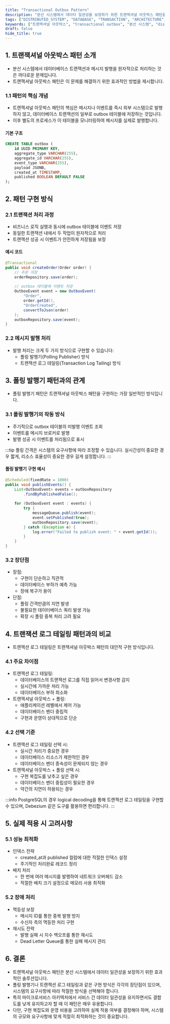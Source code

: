 ```yaml
---
title: "Transactional Outbox Pattern"
description: "분산 시스템에서 데이터 일관성을 보장하기 위한 트랜잭셔널 아웃박스 패턴을 상세히 설명합니다. 폴링 발행기 패턴, 트랜잭션 로그 테일링 패턴과의 비교를 통해 각 패턴의 장단점과 적절한 사용 상황을 알아봅니다."
tags: ["DISTRIBUTED_SYSTEM", "DATABASE", "TRANSACTION", "ARCHITECTURE", "BACKEND", "SYSTEM_DESIGN"]
keywords: ["트랜잭셔널 아웃박스", "transactional outbox", "분산 시스템", "distributed system", "데이터 일관성", "data consistency", "폴링 발행기", "polling publisher", "트랜잭션 로그 테일링", "transaction log tailing", "이벤트 발행", "메시지 큐", "message queue", "데이터베이스", "database"]
draft: false
hide_title: true
---
```


## 1. 트랜잭셔널 아웃박스 패턴 소개

- 분산 시스템에서 데이터베이스 트랜잭션과 메시지 발행을 원자적으로 처리하는 것은 까다로운 문제입니다. 
- 트랜잭셔널 아웃박스 패턴은 이 문제를 해결하기 위한 효과적인 방법을 제시합니다.

### 1.1 패턴의 핵심 개념

- 트랜잭셔널 아웃박스 패턴의 핵심은 메시지나 이벤트를 즉시 외부 시스템으로 발행하지 않고, 데이터베이스 트랜잭션의 일부로 outbox 테이블에 저장하는 것입니다. 
- 이후 별도의 프로세스가 이 테이블을 모니터링하여 메시지를 실제로 발행합니다.

#### 기본 구조
```sql
CREATE TABLE outbox (
    id UUID PRIMARY KEY,
    aggregate_type VARCHAR(255),
    aggregate_id VARCHAR(255),
    event_type VARCHAR(255),
    payload JSONB,
    created_at TIMESTAMP,
    published BOOLEAN DEFAULT FALSE
);
```

## 2. 패턴 구현 방식

### 2.1 트랜잭션 처리 과정

- 비즈니스 로직 실행과 동시에 outbox 테이블에 이벤트 저장
- 동일한 트랜잭션 내에서 두 작업이 원자적으로 처리
- 트랜잭션 성공 시 이벤트가 안전하게 저장됨을 보장

#### 예시 코드
```java
@Transactional
public void createOrder(Order order) {
    // 주문 저장
    orderRepository.save(order);
    
    // outbox 테이블에 이벤트 저장
    OutboxEvent event = new OutboxEvent(
        "Order",
        order.getId(),
        "OrderCreated",
        convertToJson(order)
    );
    outboxRepository.save(event);
}
```

### 2.2 메시지 발행 처리

- 발행 처리는 크게 두 가지 방식으로 구현할 수 있습니다:
  - 폴링 발행기(Polling Publisher) 방식
  - 트랜잭션 로그 테일링(Transaction Log Tailing) 방식

## 3. 폴링 발행기 패턴과의 관계

- 폴링 발행기 패턴은 트랜잭셔널 아웃박스 패턴을 구현하는 가장 일반적인 방식입니다.

### 3.1 폴링 발행기의 작동 방식

- 주기적으로 outbox 테이블의 미발행 이벤트 조회
- 이벤트를 메시지 브로커로 발행
- 발행 성공 시 이벤트를 처리됨으로 표시

:::tip
폴링 간격은 시스템의 요구사항에 따라 조정할 수 있습니다. 실시간성이 중요한 경우 짧게, 리소스 효율성이 중요한 경우 길게 설정합니다.
:::

#### 폴링 발행기 구현 예시
```java
@Scheduled(fixedRate = 1000)
public void publishEvents() {
    List<OutboxEvent> events = outboxRepository
        .findByPublishedFalse();
    
    for (OutboxEvent event : events) {
        try {
            messageQueue.publish(event);
            event.setPublished(true);
            outboxRepository.save(event);
        } catch (Exception e) {
            log.error("Failed to publish event: " + event.getId());
        }
    }
}
```

### 3.2 장단점

- 장점:
  - 구현이 단순하고 직관적
  - 데이터베이스 부하가 예측 가능
  - 장애 복구가 용이
- 단점:
  - 폴링 간격만큼의 지연 발생
  - 불필요한 데이터베이스 쿼리 발생 가능
  - 확장 시 폴링 중복 처리 고려 필요

## 4. 트랜잭션 로그 테일링 패턴과의 비교

- 트랜잭션 로그 테일링은 트랜잭셔널 아웃박스 패턴의 대안적 구현 방식입니다.

### 4.1 주요 차이점

- 트랜잭션 로그 테일링:
  - 데이터베이스의 트랜잭션 로그를 직접 읽어서 변경사항 감지
  - 실시간에 가까운 처리 가능
  - 데이터베이스 부하 최소화
- 트랜잭셔널 아웃박스 + 폴링:
  - 애플리케이션 레벨에서 제어 가능
  - 데이터베이스 벤더 중립적
  - 구현과 운영이 상대적으로 단순

### 4.2 선택 기준

- 트랜잭션 로그 테일링 선택 시:
  - 실시간 처리가 중요한 경우
  - 데이터베이스 리소스가 제한적인 경우
  - 데이터베이스 벤더 종속성이 문제되지 않는 경우
- 트랜잭셔널 아웃박스 + 폴링 선택 시:
  - 구현 복잡도를 낮추고 싶은 경우
  - 데이터베이스 벤더 중립성이 필요한 경우
  - 약간의 지연이 허용되는 경우

:::info
PostgreSQL의 경우 logical decoding을 통해 트랜잭션 로그 테일링을 구현할 수 있으며, Debezium 같은 도구를 활용하면 편리합니다.
:::

## 5. 실제 적용 시 고려사항

### 5.1 성능 최적화

- 인덱스 전략
	- created_at과 published 컬럼에 대한 적절한 인덱스 설정
	- 주기적인 처리완료 레코드 정리
- 배치 처리
	- 한 번에 여러 메시지를 발행하여 네트워크 오버헤드 감소
	- 적절한 배치 크기 설정으로 메모리 사용 최적화

### 5.2 장애 처리

- 멱등성 보장
	- 메시지 ID를 통한 중복 발행 방지
	- 수신자 측의 멱등한 처리 구현
- 재시도 전략
	- 발행 실패 시 지수 백오프를 통한 재시도
	- Dead Letter Queue를 통한 실패 메시지 관리

## 6. 결론

- 트랜잭셔널 아웃박스 패턴은 분산 시스템에서 데이터 일관성을 보장하기 위한 효과적인 솔루션입니다. 
- 폴링 발행기나 트랜잭션 로그 테일링과 같은 구현 방식은 각각의 장단점이 있으며, 시스템의 요구사항에 따라 적절한 방식을 선택해야 합니다.
- 특히 마이크로서비스 아키텍처에서 서비스 간 데이터 일관성을 유지하면서도 결합도를 낮게 유지하고자 할 때 이 패턴은 매우 유용합니다. 
- 다만, 구현 복잡도와 운영 비용을 고려하여 실제 적용 여부를 결정해야 하며, 시스템의 규모와 요구사항에 맞게 적절히 최적화하는 것이 중요합니다.